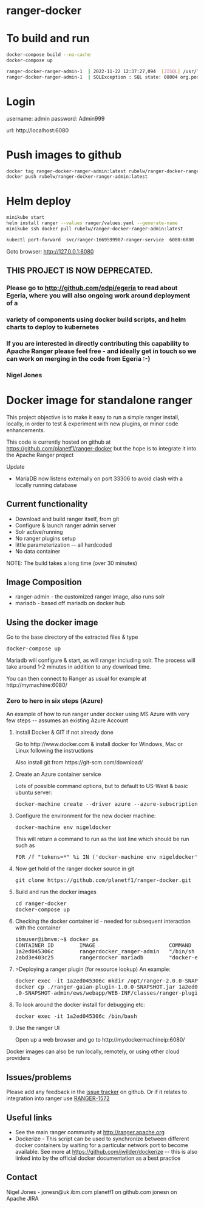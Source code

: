 # ranger-docker


# To build and run

```bash
docker-compose build --no-cache
docker-compose up
```


```bash
ranger-docker-ranger-admin-1  | 2022-11-22 12:37:27,094  [JISQL] /usr/lib/jvm/java-8-openjdk-amd64/bin/java  -cp /usr/share/java/postgresql.jar:/opt/ranger-3.0.0-SNAPSHOT-admin/jisql/lib/* org.apache.util.sql.Jisql -driver postgresql -cstring jdbc:postgresql://postgresdb/postgres -u postgres -p '********' -noheader -trim -c \; -query "SELECT 1;"
ranger-docker-ranger-admin-1  | SQLException : SQL state: 08004 org.postgresql.util.PSQLException: The authentication type 10 is not supported. Check that you have configured the pg_hba.conf file to include the client's IP address or subnet, and that it is using an authentication scheme supported by the driver. ErrorCode: 0

```

# Login

username: admin
password: Admin999

url: http://localhost:6080



# Push images to github

```bash
docker tag ranger-docker-ranger-admin:latest rubelw/ranger-docker-ranger-admin:latest
docker push rubelw/ranger-docker-ranger-admin:latest

```

# Helm deploy

```bash
minikube start
helm install ranger --values ranger/values.yaml --generate-name
minikube ssh docker pull rubelw/ranger-docker-ranger-admin:latest

kubectl port-forward  svc/ranger-1669599907-ranger-service  6080:6080
```
Goto browser: http://127.0.0.1:6080


## THIS PROJECT IS NOW DEPRECATED. 

### Please go to http://github.com/odpi/egeria to read about Egeria, where you will also ongoing work around deployment of a 
### variety of components using docker build scripts, and helm charts to deploy to kubernetes
### If you are interested in directly contributing this capability to Apache Ranger please feel free - and ideally get in touch so we can work on merging in the code from Egeria :-)

### Nigel Jones

<h1>Docker image for standalone ranger</h1>


This project objective is to make it easy to run a simple ranger install, locally, in order to test & experiment
with new plugins, or minor code enhancements.

This code is currently hosted on github at https://github.com/planetf1/ranger-docker 
but the hope is to integrate it into the Apache Ranger project

Update
 * MariaDB now listens externally on port 33306 to avoid clash with a locally running
   database
<h2>Current functionality</h2>
<ul>
<li>Download and build ranger itself, from git
<li>Configure & launch ranger admin server
<li>Solr active/running
<li>No ranger plugins setup
<li>little parameterization -- all hardcoded
<li>No data container
</ul>
NOTE: The build takes a long time (over 30 minutes)
<h2>Image Composition</h2>
<ul>
<li>ranger-admin - the customized ranger image, also runs solr
<li>mariadb - based off mariadb on docker hub
</ul>
<h2>Using the docker image</h2>
Go to the base directory of the extracted files & type
<pre>
docker-compose up
</pre>
Mariadb will configure & start, as will ranger including solr. The process will take around 1-2 minutes in addition
to any download time.
<p>
You can then connect to Ranger as usual for example at http://mymachine:6080/
<h3>Zero to hero in six steps (Azure)</h3>
<p>An example of how to run ranger under docker using MS Azure with very few steps -- assumes an existing Azure Account
<ol>
<li>Install Docker & GIT if not already done
<p>Go to http://www.docker.com & install docker for Windows, Mac or Linux following the instructions
<p>Also install git from https://git-scm.com/download/
<li>Create an Azure container service
<p>
Lots of possible command options, but to default to US-West & basic ubuntu server:
<pre>docker-machine create --driver azure --azure-subscription-id aaaaaaaa-bbbb-cccc-dddd-eeeeee nigeldocker</pre>
<li>Configure the environment for the new docker machine:
 <pre>docker-machine env nigeldocker</pre>
 <p>This will return a command to run as the last line which should be run such as
 <pre>FOR /f "tokens=*" %i IN ('docker-machine env nigeldocker') DO @%i</pre>
 <li>Now get hold of the ranger docker source in git
 <pre>git clone https://github.com/planetf1/ranger-docker.git</pre>
 <li>Build and run the docker images
 <pre>cd ranger-docker
docker-compose up</pre>
<li>Checking the docker container id - needed for subsequent interaction with the container
<pre>
ibmuser@ibmvm:~$ docker ps
CONTAINER ID        IMAGE                       COMMAND                  CREATED             STATUS              PORTS                                                                              NAMES
1a2ed045306c        rangerdocker_ranger-admin   "/bin/sh -c /opt/ran…"   2 hours ago         Up 2 hours          0.0.0.0:6080->6080/tcp, 0.0.0.0:6083->6083/tcp, 0.0.0.0:6182-6183->6182-6183/tcp   rangerdocker_ranger-admin_1
2abd3e403c25        rangerdocker_mariadb        "docker-entrypoint.s…"   2 hours ago         Up 2 hours          0.0.0.0:3306->3306/tcp                                                             rangerdocker_mariadb_1
</pre>
<li>>Deploying a ranger plugin (for resource lookup)
An example:
<pre>
docker exec -it 1a2ed045306c mkdir /opt/ranger-2.0.0-SNAPSHOT-admin/ews/webapp/WEB-INF/classes/ranger-plugins/gaian
docker cp ./ranger-gaian-plugin-1.0.0-SNAPSHOT.jar 1a2ed045306c:/opt/ranger-2.0
.0-SNAPSHOT-admin/ews/webapp/WEB-INF/classes/ranger-plugins/gaian
</pre>
<li>To look around the docker install for debugging etc:
<pre>
docker exec -it 1a2ed045306c /bin/bash
</pre>
 <li>Use the ranger UI
 <p>Open up a web browser and go to http://mydockermachineip:6080/
 </ol>
 <p>Docker images can also be run locally, remotely, or using other cloud providers
<h2>Issues/problems</h2>
Please add any feedback in the <a href="https://github.com/planetf1/ranger-docker/issues">issue tracker</a> on github.
Or if it relates to integration into ranger use <a href="https://issues.apache.org/jira/browse/RANGER-1572">RANGER-1572</a> 


<h2>Useful links</h2>
<ul>
<li>See the main ranger community at <a href="http://ranger.apache.org">http://ranger.apache.org</a>
<li>Dockerize - This script can be used to synchronize between different docker containers by waiting for a particular network port to become available. See more at <a href="https://github.com/jwilder/dockerize">https://github.com/jwilder/dockerize</a> -- this is also linked into by the official docker documentation as a best practice
</ul>
<h2>Contact</h2>
Nigel Jones - 
jonesn@uk.ibm.com
planetf1 on github.com
jonesn on Apache JIRA

